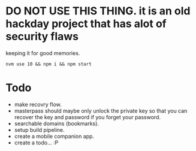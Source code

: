 # DO NOT USE THIS THING. it is an old hackday project that has alot of security flaws
keeping it for good memories.


`nvm use 10 && npm i && npm start`

# Todo
- make recovry flow.
- masterpass should maybe only unlock the private key so that you can recover the key and password if you forget your password.
- searchable domains (bookmarks).
- setup build pipeline.
- create a mobile companion app.
- create a todo... :P
